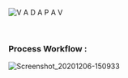![V A D A P A V](https://user-images.githubusercontent.com/57487500/94778619-3e24f100-03e3-11eb-8070-48651f2f29e1.jpg)

<br>



### Process Workflow :

![Screenshot_20201206-150933](https://user-images.githubusercontent.com/57487500/101276780-4cbdc900-37d5-11eb-8f9b-047223d61d2d.jpg)



